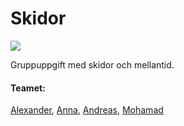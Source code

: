 # Skidor
![](https://ya.se/wp-content/uploads/2020/11/ya-logo-blue-bg.svg)

Gruppuppgift med skidor och mellantid.
#### Teamet:
[Alexander](https://github.com/search?q=AlexanderEE95 "Alexander"), [Anna](https://github.com/Falafeln "Anna"), [Andreas](https://github.com/Rassey "Andreas"), [Mohamad](https://github.com/MohamadOjail "Mohamad")